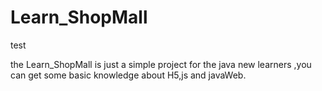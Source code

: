 # Learn_ShopMall
test

the Learn_ShopMall is just a simple project for the java new learners ,you can get some basic knowledge about H5,js and javaWeb.
